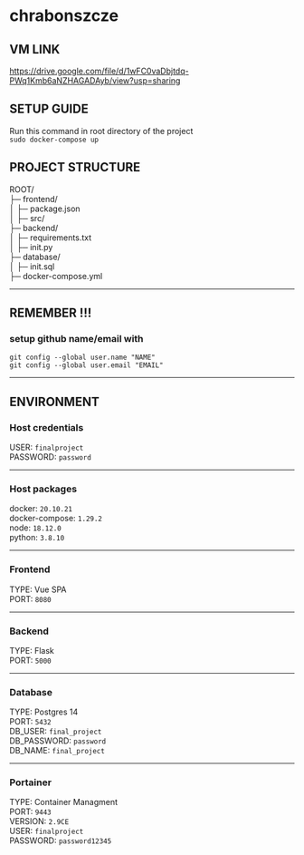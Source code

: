 # chrabonszcze

## VM LINK

https://drive.google.com/file/d/1wFC0vaDbjtdq-PWq1Kmb6aNZHAGADAyb/view?usp=sharing

## SETUP GUIDE
Run this command in root directory of the project  
`sudo docker-compose up`  

## PROJECT STRUCTURE

ROOT/  
├─ frontend/  
│  ├─ package.json  
│  ├─ src/  
├─ backend/  
│  ├─ requirements.txt  
│  ├─ init.py  
├─ database/  
│  ├─ init.sql  
├─ docker-compose.yml  

- - -

## REMEMBER !!!
### setup github name/email with 
`git config --global user.name "NAME"`  
`git config --global user.email "EMAIL"`  

- - -

## ENVIRONMENT

### Host credentials
USER: `finalproject`  
PASSWORD: `password`  

- - -

### Host packages
docker: `20.10.21`  
docker-compose: `1.29.2`  
node: `18.12.0`  
python: `3.8.10`

- - -

### Frontend
TYPE: Vue SPA  
PORT: `8080`

- - -

### Backend
TYPE: Flask   
PORT: `5000`  

- - -

### Database
TYPE: Postgres 14  
PORT: `5432`  
DB_USER: `final_project`  
DB_PASSWORD: `password`  
DB_NAME: `final_project`  

- - -

### Portainer
TYPE: Container Managment  
PORT: `9443`  
VERSION: `2.9CE`  
USER: `finalproject`  
PASSWORD: `password12345`  

